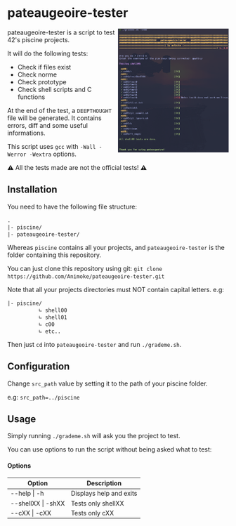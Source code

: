 # pateaugeoire-tester
<img align="right" src="./srcs/img_readme.png" width="50%"/>

pateaugeoire-tester is a script to test 42's piscine projects.

It  will do the following tests:

- Check if files exist
- Check norme
- Check prototype
- Check shell scripts and C functions

At the end of the test, a `DEEPTHOUGHT` file will be generated. It contains errors, diff and some useful informations.

This script uses `gcc` with `-Wall -Werror -Wextra` options.



:warning: All the tests made are not the official tests! :warning:

## Installation

You need to have the following file structure:

```
.
|- piscine/
|- pateaugeoire-tester/
```

Whereas `piscine` contains all your projects, and `pateaugeoire-tester` is the folder containing this repository.

You can just clone this repository using git:
```git clone https://github.com/Animoke/pateaugeoire-tester.git```



Note that all your projects directories must NOT contain capital letters. e.g:

```
|- piscine/
          ∟ shell00
          ∟ shell01
          ∟ c00
          ∟ etc..
```

Then just `cd` into `pateaugeoire-tester` and run `./grademe.sh`.



## Configuration

Change `src_path` value by setting it to the path of your piscine folder.

e.g: `src_path=../piscine`

## Usage

Simply running `./grademe.sh` will ask you the project to test.

You can use options to run the script without being asked what to test:

#### Options

| Option             | Description             |
| ------------------ | ----------------------- |
| --help \| -h       | Displays help and exits |
| --shellXX \| -shXX | Tests only shellXX      |
| --cXX \| -cXX      | Tests only cXX          |


